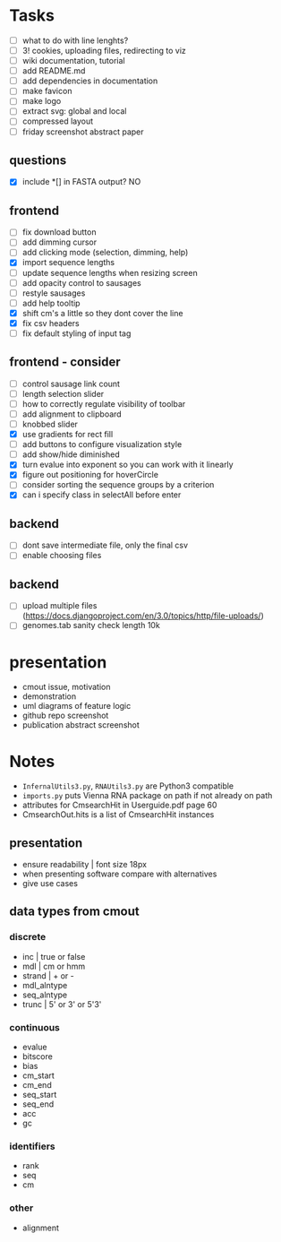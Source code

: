 <!-- ## Instructions :bird:
- run localhost `python3 -m http.server`
- http://localhost:8000/web/index.html -->

# Tasks
- [ ] what to do with line lenghts?
- [ ] 3! cookies, uploading files, redirecting to viz
- [ ] wiki documentation, tutorial
- [ ] add README.md
- [ ] add dependencies in documentation
- [ ] make favicon
- [ ] make logo
- [ ] extract svg: global and local
- [ ] compressed layout
- [ ] friday screenshot abstract paper

## questions
- [x] include *[] in FASTA output? NO

## frontend
- [ ] fix download button
- [ ] add dimming cursor
- [ ] add clicking mode (selection, dimming, help)
- [x] import sequence lengths
- [ ] update sequence lengths when resizing screen
- [ ] add opacity control to sausages
- [ ] restyle sausages
- [ ] add help tooltip
- [x] shift cm's a little so they dont cover the line
- [x] fix csv headers
- [ ] fix default styling of input tag

## frontend - consider
- [ ] control sausage link count
- [ ] length selection slider
- [ ] how to correctly regulate visibility of toolbar
- [ ] add alignment to clipboard
- [ ] knobbed slider
- [x] use gradients for rect fill
- [ ] add buttons to configure visualization style
- [ ] add show/hide diminished
- [x] turn evalue into exponent so you can work with it linearly
- [x] figure out positioning for hoverCircle
- [ ] consider sorting the sequence groups by a criterion
- [x] can i specify class in selectAll before enter

## backend
- [ ] dont save intermediate file, only the final csv
- [ ] enable choosing files

## backend
- [ ] upload multiple files (https://docs.djangoproject.com/en/3.0/topics/http/file-uploads/)
- [ ] genomes.tab sanity check length 10k

# presentation
- cmout issue, motivation
- demonstration
- uml diagrams of feature logic
- github repo screenshot
- publication abstract screenshot

# Notes
- `InfernalUtils3.py`, `RNAUtils3.py` are Python3 compatible
- `imports.py` puts Vienna RNA package on path if not already on path
- attributes for CmsearchHit in Userguide.pdf page 60
- CmsearchOut.hits is a list of CmsearchHit instances

<!-- ## Data flow :ocean:
- [x] fancy.cmout -> json | `funcs.fancy_cmout_to_json`
- [x] json -> main.js
- [x] genomes -> main.js -->

<!-- ## User flow :raising_hand:
- user uploads multiple cmsearch files
- script that merges cmsearch files (get UTR, CDS lengths from tab file)
- turn to json
- json to d3 svg -->

## presentation
- ensure readability | font size 18px
- when presenting software compare with alternatives
- give use cases


## data types from cmout
### discrete
- inc | true or false
- mdl | cm or hmm
- strand | + or -
- mdl_alntype
- seq_alntype
- trunc | 5' or 3' or 5'3'

### continuous
- evalue
- bitscore
- bias
- cm_start
- cm_end
- seq_start
- seq_end
- acc
- gc

### identifiers
- rank
- seq
- cm

### other
- alignment